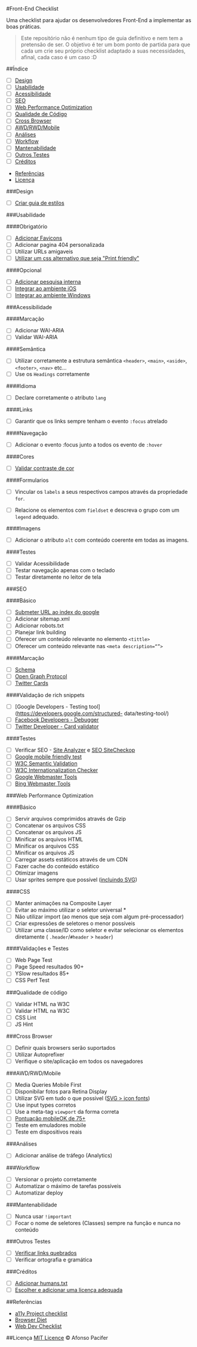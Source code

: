 #Front-End Checklist

Uma checklist para ajudar os desenvolvedores Front-End a implementar as boas práticas.

> Este repositório não é nenhum tipo de guia definitivo e nem tem a pretensão de ser. O objetivo é ter um bom ponto de partida para que cada um crie seu próprio checklist adaptado a suas necessidades, afinal, cada caso é um caso :D

##Índice

- [ ] [Design](#design)
- [ ] [Usabilidade](#usabilidade)
- [ ] [Acessibilidade](#acessibilidade)
- [ ] [SEO](#seo)
- [ ] [Web Performance Optimization](#web-performance-optimization)
- [ ] [Qualidade de Código](#qualidade-de-codigo)
- [ ] [Cross Browser](#cross-browser)
- [ ] [AWD/RWD/Mobile](#awd/rwd/mobile)
- [ ] [Análises](#analises)
- [ ] [Workflow](#workflow)
- [ ] [Mantenabilidade](#mantenabilidade)
- [ ] [Outros Testes](#outros-testes)
- [ ] [Créditos](#creditos)
- [Referências](referencias)
- [Licença](licenca)

###Design

- [ ] [Criar guia de estilos](http://tableless.com.br/guia-de-estilos/)

###Usabilidade

####Obrigatório

- [ ] [Adicionar Favicons](http://tableless.com.br/favicons/)
- [ ] Adicionar pagina 404 personalizada
- [ ] Utilizar URLs amigaveis
- [ ] [Utilizar um css alternativo que seja "Print friendly"](http://www.smashingmagazine.com/2011/11/24/how-to-set-up-a-print-style-sheet/)

####Opcional

- [ ] [Adicionar pesquisa interna](https://cse.google.com/cse/)
- [ ] [Integrar ao ambiente iOS](https://developer.apple.com/library/ios/documentation/AppleApplications/Reference/SafariWebContent/ConfiguringWebApplications/ConfiguringWebApplications.html)
- [ ] [Integrar ao ambiente Windows](https://msdn.microsoft.com/library/hh781490.aspx)

###Acessibilidade

####Marcação

- [ ] Adicionar WAI-ARIA
- [ ] Validar WAI-ARIA

####Semântica

- [ ] Utilizar corretamente a estrutura semântica `<header>`, `<main>`, `<aside>`, `<footer>`, `<nav>` etc...
- [ ] Use os `Headings` corretamente

####Idioma

- [ ] Declare corretamente o atributo `lang`

####Links

- [ ] Garantir que os links sempre tenham o evento `:focus` atrelado

####Navegação

- [ ] Adicionar o evento :focus junto a todos os evento de  `:hover`

####Cores

- [ ] [Validar contraste de cor](http://www.checkmycolours.com/)

####Formularios

- [ ] Vincular os `labels` a seus respectivos campos através da propriedade `for`.

- [ ] Relacione os elementos com `fieldset` e descreva o grupo com um `legend` adequado.

####Imagens

- [ ] Adicionar o atributo `alt` com conteúdo coerente em todas as imagens.


####Testes

- [ ] Validar Acessibilidade
- [ ] Testar navegação apenas com o teclado
- [ ] Testar diretamente no leitor de tela

###SEO

####Básico

- [ ] [Submeter URL ao index do google](http://www.google.com.br/add_url.html)
- [ ] Adicionar sitemap.xml
- [ ] Adicionar robots.txt
- [ ] Planejar link building
- [ ] Oferecer um conteúdo relevante no elemento `<tittle>`
- [ ] Oferecer um conteúdo relevante nas `<meta description=“”>`

####Marcação

- [ ] [Schema](https://schema.org/)
- [ ] [Open Graph Protocol](http://ogp.me/)
- [ ] [Twitter Cards](https://dev.twitter.com/cards/overview)

####Validação de rich snippets

- [ ] [Google Developers - Testing tool](https://developers.google.com/structured- data/testing-tool/)
- [ ] [Facebook Developers - Debugger](https://developers.facebook.com/tools/debug/)
- [ ] [Twitter Developer - Card validator](https://cards-dev.twitter.com/validator/)

####Testes

- [ ] Verificar SEO - [Site Analyzer](http://www.site-analyzer.com/) e [SEO SiteCheckop](http://seositecheckup.com/)
- [ ] [Google mobile friendly test](https://www.google.com/webmasters/tools/mobile-friendly/)
- [ ] [W3C Semantic Validation](http://www.w3.org/2003/12/semantic-extractor.html)
- [ ] [W3C Internationalization Checker](http://validator.w3.org/i18n-checker/)
- [ ] [Google Webmaster Tools](https://www.google.com/webmasters/tools/)
- [ ] [Bing Webmaster Tools](http://www.bing.com/toolbox/webmaster)

###Web Performance Optimization

####Básico

- [ ] Servir arquivos comprimidos através de Gzip
- [ ] Concatenar os arquivos CSS
- [ ] Concatenar os arquivos JS
- [ ] Minificar os arquivos HTML
- [ ] Minificar os arquivos CSS
- [ ] Minificar os arquivos JS
- [ ] Carregar assets estáticos através de um CDN
- [ ] Fazer cache do conteúdo estático
- [ ] Otimizar imagens
- [ ] Usar sprites sempre que possível ([incluindo SVG](http://willianjusten.com.br/usando-svg-sprites/))

####CSS

- [ ] Manter animações na Composite Layer
- [ ] Evitar ao máximo utilizar o seletor universal *
- [ ] Não utilizar import (ao menos que seja com algum pré-processador)
- [ ] Criar expressões de seletores o menor possíveis
- [ ] Utilizar uma classe/ID como seletor e evitar selecionar os elementos diretamente ( `.header`/`#header` > `header`)

####Validações e Testes

- [ ] Web Page Test
- [ ] Page Speed resultados 90+
- [ ] YSlow resultados 85+
- [ ] CSS Perf Test

###Qualidade de código

- [ ] Validar HTML na W3C
- [ ] Validar HTML na W3C
- [ ] CSS Lint
- [ ] JS Hint

###Cross Browser

- [ ] Definir quais browsers serão suportados
- [ ] Utilizar Autoprefixer
- [ ] Verifique o site/aplicação em todos os navegadores

###AWD/RWD/Mobile

- [ ] Media Queries Mobile First
- [ ] Disponibilar fotos para Retina Display
- [ ] Utilizar SVG em tudo o que possivel ([SVG > icon fonts](https://css-tricks.com/icon-fonts-vs-svg/))
- [ ] Use input types corretos
- [ ] Use a meta-tag `viewport` da forma correta
- [ ] [Pontuação mobileOK de 75+](http://validator.w3.org/mobile/)
- [ ] Teste em emuladores mobile
- [ ] Teste em dispositivos reais

###Análises

- [ ] Adicionar análise de tráfego (Analytics)

###Workflow

- [ ] Versionar o projeto corretamente
- [ ] Automatizar o máximo de tarefas possíveis
- [ ] Automatizar deploy

###Mantenabilidade

- [ ] Nunca usar `!important`
- [ ] Focar o nome de seletores (Classes) sempre na função e nunca no conteúdo

###Outros Testes

- [ ] [Verificar links quebrados](http://validator.w3.org/checklink)
- [ ] Verificar ortografia e gramática

###Créditos

- [ ] [Adicionar humans.txt](http://humanstxt.org/)
- [ ] [Escolher e adicionar uma licença adequada](http://escolhaumalicenca.com.br/)

##Referências

- [a11y Project checklist](http://a11yproject.com/checklist.html)
- [Browser Diet](http://browserdiet.com/)
- [Web Dev Checklist](http://webdevchecklist.com/)

##Licença
[MIT Licence](licence.md) © Afonso Pacifer
